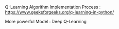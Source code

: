 Q-Learning Algorithm Implementation Process : https://www.geeksforgeeks.org/q-learning-in-python/

More powerful Model : Deep Q-Learning
